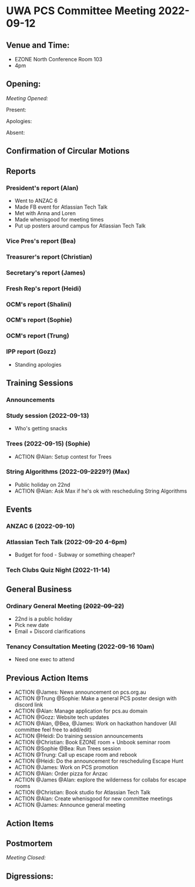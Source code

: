 # UWA PCS Committee Meeting 2022-09-12

## Venue and Time:

- EZONE North Conference Room 103
- 4pm

## Opening:

_Meeting Opened:_

Present:

Apologies:

Absent:

## Confirmation of Circular Motions

## Reports

### President's report (Alan)

- Went to ANZAC 6
- Made FB event for Atlassian Tech Talk
- Met with Anna and Loren
- Made whenisgood for meeting times
- Put up posters around campus for Atlassian Tech Talk

### Vice Pres's report (Bea)

### Treasurer's report (Christian)

### Secretary's report (James)

### Fresh Rep's report (Heidi)

### OCM's report (Shalini)

### OCM's report (Sophie)

### OCM's report (Trung)

### IPP report (Gozz)

- Standing apologies

## Training Sessions

### Announcements

### Study session (2022-09-13)

- Who's getting snacks

### Trees (2022-09-15) (Sophie)

- ACTION @Alan: Setup contest for Trees

### String Algorithms (2022-09-~~22~~29?) (Max)

- Public holiday on 22nd
- ACTION @Alan: Ask Max if he's ok with rescheduling String Algorithms

## Events

### ANZAC 6 (2022-09-10)

### Atlassian Tech Talk (2022-09-20 4-6pm)

- Budget for food - Subway or something cheaper?

### Tech Clubs Quiz Night (2022-11-14)

## General Business

### Ordinary General Meeting (~~2022-09-22~~)

- 22nd is a public holiday
- Pick new date
- Email + Discord clarifications

### Tenancy Consultation Meeting (2022-09-16 10am)

- Need one exec to attend

## Previous Action Items

- ACTION @James: News announcement on pcs.org.au
- ACTION @Trung @Sophie: Make a general PCS poster design with discord link
- ACTION @Alan: Manage application for pcs.au domain
- ACTION @Gozz: Website tech updates
- ACTION @Alan, @Bea, @James: Work on hackathon handover (All committee feel free to add/edit)
- ACTION @Heidi: Do training session announcements
- ACTION @Christian: Book EZONE room + Unbook seminar room
- ACTION @Sophie @Bea: Run Trees session
- ACTION @Trung: Call up escape room and rebook
- ACTION @Heidi: Do the announcement for rescheduling Escape Hunt
- ACTION @James: Work on PCS promotion
- ACTION @Alan: Order pizza for Anzac
- ACTION @James @Alan: explore the wilderness for collabs for escape rooms
- ACTION @Christian: Book studio for Atlassian Tech Talk
- ACTION @Alan: Create whenisgood for new committee meetings
- ACTION @James: Announce general meeting

## Action Items

## Postmortem

_Meeting Closed:_

## Digressions:
